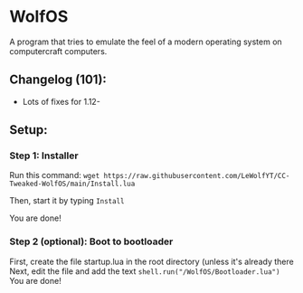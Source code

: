 # WolfOS
A program that tries to emulate the feel of a modern operating system on computercraft computers.

## Changelog (101):
- Lots of fixes for 1.12-

## Setup:
### Step 1: Installer
Run this command: `wget https://raw.githubusercontent.com/LeWolfYT/CC-Tweaked-WolfOS/main/Install.lua`

Then, start it by typing `Install`

You are done!

### Step 2 (optional): Boot to bootloader
First, create the file startup.lua in the root directory (unless it's already there
Next, edit the file and add the text `shell.run("/WolfOS/Bootloader.lua")`
You are done!

